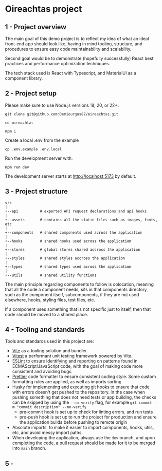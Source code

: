 # Oireachtas project

## 1 - Project overview
The main goal of this demo project is to reflect my idea of what an ideal front-end app should look like, having in mind tooling, structure, and procedures to ensure easy code maintainability and scalability.

Second goal would be to demonstrate (hopefully successfully) React best practices and performance optimization techniques.

The tech stack used is React with Typescript, and MaterialUI as a component library.


## 2 - Project setup

Please make sure to use Node.js versions 18, 20, or 22+.

```
git clone git@github.com:Demiourgos87/oireachtas.git
```

```
cd oireachtas
```

```
npm i
```

Create a local .env from the example
```
cp .env.example .env.local
```

Run the development server with:

```
npm run dev
```

The development server starts at [http://localhost:5173](http://localhost:5173) by default.


## 3 - Project structure
```
src
|
+--api          # exported API request declarations and api hooks
|
+--assets       # contains all the static files such as images, fonts, etc
|
+--components   # shared components used across the application
|
+--hooks        # shared hooks used across the application
|
+--stores       # global stores shared accross the application
|
+--styles       # shared styles accross the application
|
+--types        # shared types used across the application
|
+--utils        # shared utility functions
```

The main principle regarding components to follow is colocation, meaning that all the code a component needs, sits in that components directory, such as the component itself, subcomponents, if they are not used elsewhere, hooks, styling files, test files, etc.

If a component uses something that is not specific just to itself, then that code should be moved to a shared place.


## 4 - Tooling and standards
Tools and standards used in this project are:
- [Vite](https://vite.dev/) as a tooling solution and bundler.
- [Vitest](https://vitest.dev/) a performant unit testing framework powered by Vite.
- [ESLint](https://eslint.org/) to ensure identifying and reporting on patterns found in ECMAScript/JavaScript code, with the goal of making code more consistent and avoiding bugs.
- [Prettier](https://prettier.io/) code formatter to ensure consistent coding style. Some custom formatting rules are applied, as well as imports sorting.
- [Husky](https://typicode.github.io/husky/) for implementing and executing git hooks to ensure that code with errors doesn't get pushed to the repository. In the case when pushing something that does not need tests or app building, the checks can be skipped by using the `--no-verify` flag, for example ``` git commit -m "commit description" --no-verify ```
  - pre-commit hook is set up to check for linting errors, and run tests
  - pre-push hook is set up to run the project for production and ensure the application builds before pushing to remote origin
- Absolute imports, to make it easier to import components, hooks, utils, etc, and avoid messy import paths.
- When developing the application, always use the `dev` branch, and upon completing the code, a pull request should be made for it to be merged into `main` branch.


## 5 - 